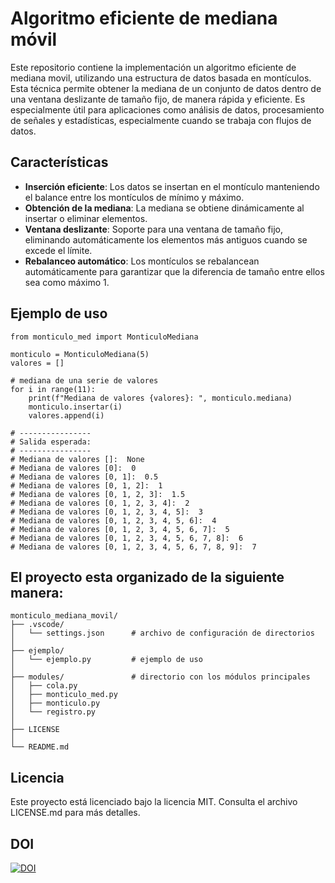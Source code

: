 # Algoritmo eficiente de mediana móvil

Este repositorio contiene la implementación un algoritmo eficiente de mediana movil, utilizando una estructura de datos basada en montículos. Esta técnica permite obtener la mediana de un conjunto de datos dentro de una ventana deslizante de tamaño fijo, de manera rápida y eficiente. Es especialmente útil para aplicaciones como análisis de datos, procesamiento de señales y estadísticas, especialmente cuando se trabaja con flujos de datos.

## Características

- **Inserción eficiente**: Los datos se insertan en el montículo manteniendo el balance entre los montículos de mínimo y máximo.
- **Obtención de la mediana**: La mediana se obtiene dinámicamente al insertar o eliminar elementos.
- **Ventana deslizante**: Soporte para una ventana de tamaño fijo, eliminando automáticamente los elementos más antiguos cuando se excede el límite.
- **Rebalanceo automático**: Los montículos se rebalancean automáticamente para garantizar que la diferencia de tamaño entre ellos sea como máximo 1.

## Ejemplo de uso
```
from monticulo_med import MonticuloMediana

monticulo = MonticuloMediana(5)
valores = []

# mediana de una serie de valores
for i in range(11):
    print(f"Mediana de valores {valores}: ", monticulo.mediana)
    monticulo.insertar(i)
    valores.append(i)
    
# ----------------
# Salida esperada:
# ----------------
# Mediana de valores []:  None
# Mediana de valores [0]:  0
# Mediana de valores [0, 1]:  0.5
# Mediana de valores [0, 1, 2]:  1
# Mediana de valores [0, 1, 2, 3]:  1.5
# Mediana de valores [0, 1, 2, 3, 4]:  2
# Mediana de valores [0, 1, 2, 3, 4, 5]:  3
# Mediana de valores [0, 1, 2, 3, 4, 5, 6]:  4
# Mediana de valores [0, 1, 2, 3, 4, 5, 6, 7]:  5
# Mediana de valores [0, 1, 2, 3, 4, 5, 6, 7, 8]:  6
# Mediana de valores [0, 1, 2, 3, 4, 5, 6, 7, 8, 9]:  7
```

## El proyecto esta organizado de la siguiente manera:

```
monticulo_mediana_movil/
├── .vscode/               
│   └── settings.json      # archivo de configuración de directorios
│
├── ejemplo/               
│   └── ejemplo.py         # ejemplo de uso
│
├── modules/               # directorio con los módulos principales
│   ├── cola.py            
│   ├── monticulo_med.py   
│   ├── monticulo.py       
│   └── registro.py        
│
├── LICENSE                
│
└── README.md              
```

## Licencia
Este proyecto está licenciado bajo la licencia MIT. Consulta el archivo LICENSE.md para más detalles.

## DOI

[![DOI](https://zenodo.org/badge/DOI/10.5281/zenodo.15214365.svg)](https://doi.org/10.5281/zenodo.15214365)

